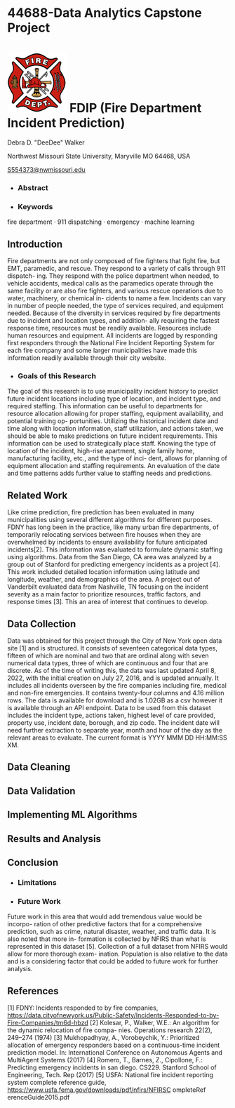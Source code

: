# 44688-Data Analytics Capstone Project
# ![Fire Dept logo](https://github.com/ddwalk77/FDIP/blob/main/FD_logo.png "FD_logo") FDIP (Fire Department Incident Prediction)

Debra D. "DeeDee" Walker

Northwest Missouri State University, Maryville MO 64468, USA

S554373@nwmissouri.edu

- ### Abstract

- ### Keywords
fire department · 911 dispatching · emergency · machine learning

## Introduction
Fire departments are not only composed of fire fighters that fight fire, but EMT,
paramedic, and rescue. They respond to a variety of calls through 911 dispatch-
ing. They respond with the police department when needed, to vehicle accidents,
medical calls as the paramedics operate through the same facility or are also fire
fighters, and various rescue operations due to water, machinery, or chemical in-
cidents to name a few. Incidents can vary in number of people needed, the type
of services required, and equipment needed. Because of the diversity in services
required by fire departments due to incident and location types, and addition-
ally requiring the fastest response time, resources must be readily available.
Resources include human resources and equipment. All incidents are logged by
responding first responders through the National Fire Incident Reporting System
for each fire company and some larger municipalities have made this information
readily available through their city website.

- ### Goals of this Research
The goal of this research is to use municipality incident history to predict future
incident locations including type of location, and incident type, and required
staffing. This information can be useful to departments for resource allocation
allowing for proper staffing, equipment availability, and potential training op-
portunities. Utilizing the historical incident date and time along with location
information, staff utilization, and actions taken, we should be able to make
predictions on future incident requirements. This information can be used to
strategically place staff. Knowing the type of location of the incident, high-rise
apartment, single family home, manufacturing facility, etc., and the type of inci-
dent, allows for planning of equipment allocation and staffing requirements. An
evaluation of the date and time patterns adds further value to staffing needs and
predictions.

## Related Work
Like crime prediction, fire prediction has been evaluated in many municipalities
using several different algorithms for different purposes. FDNY has long been
in the practice, like many urban fire departments, of temporarily relocating
services between fire houses when they are overwhelmed by incidents to ensure
availability for future anticipated incidents[2]. This information was evaluated to
formulate dynamic staffing using algorithms. Data from the San Diego, CA area
was analyzed by a group out of Stanford for predicting emergency incidents as a
project [4]. This work included detailed location information using latitude and
longitude, weather, and demographics of the area. A project out of Vanderbilt
evaluated data from Nashville, TN focusing on the incident severity as a main
factor to prioritize resources, traffic factors, and response times [3]. This an area
of interest that continues to develop.

## Data Collection
Data was obtained for this project through the City of New York open data site
[1] and is structured. It consists of seventeen categorical data types, fifteen of
which are nominal and two that are ordinal along with seven numerical data
types, three of which are continuous and four that are discrete. As of the time
of writing this, the data was last updated April 8, 2022, with the initial creation
on July 27, 2016, and is updated annually. It includes all incidents overseen by
the fire companies including fire, medical and non-fire emergencies. It contains
twenty-four columns and 4.16 million rows. The data is available for download
and is 1.02GB as a csv however it is available through an API endpoint. Data
to be used from this dataset includes the incident type, actions taken, highest
level of care provided, property use, incident date, borough, and zip code. The
incident date will need further extraction to separate year, month and hour of
the day as the relevant areas to evaluate. The current format is YYYY MMM
DD HH:MM:SS XM.

## Data Cleaning

## Data Validation

## Implementing ML Algorithms

## Results and Analysis

## Conclusion

- ### Limitations

- ### Future Work
Future work in this area that would add tremendous value would be incorpo-
ration of other predictive factors that for a comprehensive prediction, such as
crime, natural disaster, weather, and traffic data. It is also noted that more in-
formation is collected by NFIRS than what is represented in this dataset [5].
Collection of a full dataset from NFIRS would allow for more thorough exam-
ination. Population is also relative to the data and is a considering factor that
could be added to future work for further analysis.

## References
[1] FDNY: Incidents responded to by fire companies,
https://data.cityofnewyork.us/Public-Safety/Incidents-Responded-to-by-Fire-Companies/tm6d-hbzd
[2] Kolesar, P., Walker, W.E.: An algorithm for the dynamic relocation of fire compa-
nies. Operations research 22(2), 249–274 (1974)
[3] Mukhopadhyay, A., Vorobeychik, Y.: Prioritized allocation of emergency responders
based on a continuous-time incident prediction model. In: International Conference
on Autonomous Agents and MultiAgent Systems (2017)
[4] Romero, T., Barnes, Z., Cipollone, F.: Predicting emergency incidents in san diego.
CS229. Stanford School of Engineering, Tech. Rep (2017)
[5] USFA: National fire incident reporting system complete reference guide,
https://www.usfa.fema.gov/downloads/pdf/nfirs/NFIRSC ompleteRef erenceGuide2015.pdf


